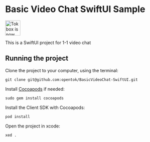 # Basic Video Chat SwiftUI Sample

<img src="https://assets.tokbox.com/img/vonage/Vonage_VideoAPI_black.svg" height="48px" alt="Tokbox is now known as Vonage" />

This is a SwiftUI project for 1-1 video chat

## Running the project

Clone the project to your computer, using the terminal:

`git clone git@github.com:opentok/BasicVideoChat-SwiftUI.git`

Install [Cocoapods](https://cocoapods.org) if needed:

`sudo gem install cocoapods`

Install the Client SDK with Cocoapods:

`pod install`

Open the project in xcode:

`xed .`